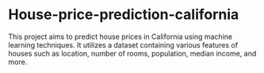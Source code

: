 # House-price-prediction-california
This project aims to predict house prices in California using machine learning techniques. It utilizes a dataset containing various features of houses such as location, number of rooms, population, median income, and more.
